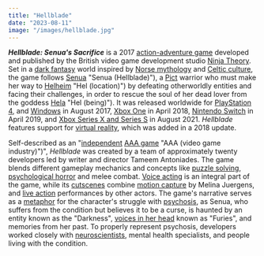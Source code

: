 ```yaml
---
title: "Hellblade"
date: "2023-08-11"
image: "/images/hellblade.jpg"
---
```


**_Hellblade: Senua's Sacrifice_** is a 2017 [action-adventure game](https://en.wikipedia.org/wiki/Action-adventure_game "Action-adventure game") developed and published by the British video game development studio [Ninja Theory](https://en.wikipedia.org/wiki/Ninja_Theory "Ninja Theory"). Set in a [dark fantasy](https://en.wikipedia.org/wiki/Dark_fantasy "Dark fantasy") world inspired by [Norse mythology](https://en.wikipedia.org/wiki/Norse_mythology "Norse mythology") and [Celtic culture](https://en.wikipedia.org/wiki/Celts "Celts"), the game follows [Senua](<https://en.wikipedia.org/wiki/Senua_(Hellblade)>) "Senua (Hellblade)"), a [Pict](https://en.wikipedia.org/wiki/Pict "Pict") warrior who must make her way to [Helheim](<https://en.wikipedia.org/wiki/Hel_(location)>) "Hel (location)") by defeating otherworldly entities and facing their challenges, in order to rescue the soul of her dead lover from the goddess [Hela](<https://en.wikipedia.org/wiki/Hel_(being)>) "Hel (being)"). It was released worldwide for [PlayStation 4](https://en.wikipedia.org/wiki/PlayStation_4 "PlayStation 4"), and [Windows](https://en.wikipedia.org/wiki/Windows "Windows") in August 2017, [Xbox One](https://en.wikipedia.org/wiki/Xbox_One "Xbox One") in April 2018, [Nintendo Switch](https://en.wikipedia.org/wiki/Nintendo_Switch "Nintendo Switch") in April 2019, and [Xbox Series X and Series S](https://en.wikipedia.org/wiki/Xbox_Series_X_and_Series_S "Xbox Series X and Series S") in August 2021. _Hellblade_ features support for [virtual reality](https://en.wikipedia.org/wiki/Virtual_reality "Virtual reality"), which was added in a 2018 update.

Self-described as an "[independent](https://en.wikipedia.org/wiki/Indie_game_development "Indie game development") [AAA game](<https://en.wikipedia.org/wiki/AAA_(video_game_industry)>) "AAA (video game industry)")", _Hellblade_ was created by a team of approximately twenty developers led by writer and director Tameem Antoniades. The game blends different gameplay mechanics and concepts like [puzzle solving](https://en.wikipedia.org/wiki/Puzzle_video_game "Puzzle video game"), [psychological horror](https://en.wikipedia.org/wiki/Psychological_horror "Psychological horror") and melee combat. [Voice acting](https://en.wikipedia.org/wiki/Voice_acting "Voice acting") is an integral part of the game, while its [cutscenes](https://en.wikipedia.org/wiki/Cutscene "Cutscene") combine [motion capture](https://en.wikipedia.org/wiki/Motion_capture "Motion capture") by Melina Juergens, and [live action](https://en.wikipedia.org/wiki/Live_action "Live action") performances by other actors. The game's narrative serves as a [metaphor](https://en.wikipedia.org/wiki/Metaphor "Metaphor") for the character's struggle with [psychosis](https://en.wikipedia.org/wiki/Psychosis "Psychosis"), as Senua, who suffers from the condition but believes it to be a curse, is haunted by an entity known as the "Darkness", [voices in her head](https://en.wikipedia.org/wiki/Auditory_hallucination "Auditory hallucination") known as "Furies", and memories from her past. To properly represent psychosis, developers worked closely with [neuroscientists](https://en.wikipedia.org/wiki/Neuroscientist "Neuroscientist"), mental health specialists, and people living with the condition.

